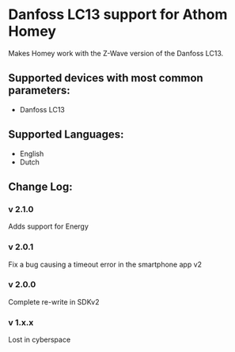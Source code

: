 # Danfoss LC13 support for Athom Homey  
Makes Homey work with the Z-Wave version of the Danfoss LC13.  
   
## Supported devices with most common parameters:
* Danfoss LC13
   
## Supported Languages:
* English
* Dutch
   
## Change Log:

### v 2.1.0
Adds support for Energy

### v 2.0.1
Fix a bug causing a timeout error in the smartphone app v2   
    
### v 2.0.0  
Complete re-write in SDKv2  
     
### v 1.x.x    
Lost in cyberspace    

